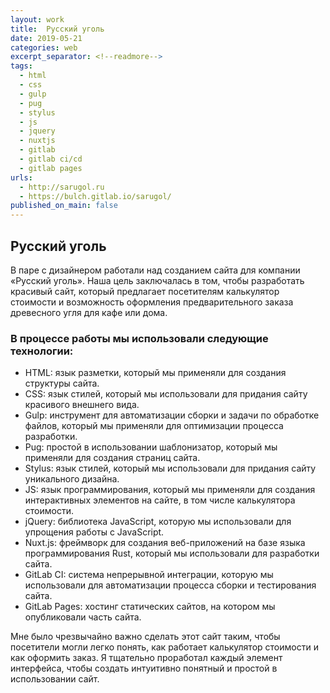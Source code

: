 ```yaml
---
layout: work
title:  Русский уголь
date: 2019-05-21
categories: web
excerpt_separator: <!--readmore-->
tags:
  - html
  - css
  - gulp
  - pug
  - stylus
  - js
  - jquery
  - nuxtjs
  - gitlab
  - gitlab ci/cd
  - gitlab pages
urls:
  - http://sarugol.ru
  - https://bulch.gitlab.io/sarugol/
published_on_main: false
---
```

## Русский уголь

В паре с дизайнером работали над созданием сайта для компании «Русский уголь». Наша цель заключалась в том, чтобы разработать красивый сайт, который предлагает посетителям калькулятор стоимости и возможность оформления предварительного заказа древесного угля для кафе или дома. 
<!--readmore-->

### В процессе работы мы использовали следующие технологии: 

- HTML: язык разметки, который мы применяли для создания структуры сайта. 
- CSS: язык стилей, который мы использовали для придания сайту красивого внешнего вида. 
- Gulp: инструмент для автоматизации сборки и задачи по обработке файлов, который мы применяли для оптимизации процесса разработки. 
- Pug: простой в использовании шаблонизатор, который мы применяли для создания страниц сайта. 
- Stylus: язык стилей, который мы использовали для придания сайту уникального дизайна. 
- JS: язык программирования, который мы применяли для создания интерактивных элементов на сайте, в том числе калькулятора стоимости. 
- jQuery: библиотека JavaScript, которую мы использовали для упрощения работы с JavaScript. 
- Nuxt.js: фреймворк для создания веб-приложений на базе языка программирования Rust, который мы использовали для разработки сайта. 
- GitLab CI: система непрерывной интеграции, которую мы использовали для автоматизации процесса сборки и тестирования сайта. 
- GitLab Pages: хостинг статических сайтов, на котором мы опубликовали часть сайта. 

Мне было чрезвычайно важно сделать этот сайт таким, чтобы посетители могли легко понять, как работает калькулятор стоимости и как оформить заказ. Я тщательно проработал каждый элемент интерфейса, чтобы создать интуитивно понятный и простой в использовании сайт.